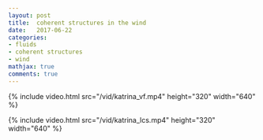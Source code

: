 ```yaml
---
layout: post
title:  coherent structures in the wind
date:   2017-06-22
categories: 
- fluids 
- coherent structures
- wind
mathjax: true
comments: true
---
```


{% include video.html src="/vid/katrina_vf.mp4" height="320" width="640" %}

{% include video.html src="/vid/katrina_lcs.mp4" height="320" width="640" %}
